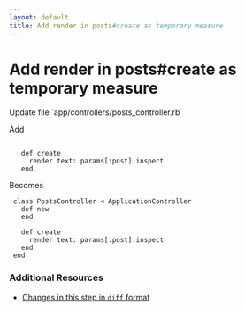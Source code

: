 ```yaml
---
layout: default
title: Add render in posts#create as temporary measure
---
```


<h1 id="main">Add render in posts#create as temporary measure</h1>
Update file `app/controllers/posts_controller.rb`

Add
<pre><code>&nbsp;
   def create
     render text: params[:post].inspect
   end</code></pre>


Becomes
<pre><code> class PostsController &lt; ApplicationController
   def new
   end
&nbsp;
   def create
     render text: params[:post].inspect
   end
 end
</code></pre>



### Additional Resources

* [Changes in this step in `diff` format](https://github.com/stevenhallen/rails_getting_started_bdd/commit/583d4731d228cfe3e7ccda00543c21b737f42e49)

